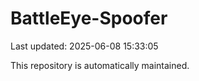 # BattleEye-Spoofer

Last updated: 2025-06-08 15:33:05

This repository is automatically maintained.
